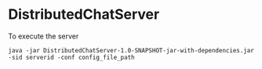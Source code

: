 # DistributedChatServer

To execute the server

```java -jar DistributedChatServer-1.0-SNAPSHOT-jar-with-dependencies.jar -sid serverid -conf config_file_path```